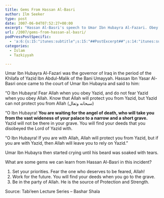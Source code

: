 ```yaml
---
title: Gems From Hassan Al-Basri
author: Ilm Seeker
type: post
date: 2007-06-04T07:52:27+00:00
excerpt: "Hassan Al-Basri's speech to Umar Ibn Hubayra Al-Fazari. Obey and fear Allah, remember that the angel of death is coming, and seek protection from Allah."
url: /2007/gems-from-hassan-al-basri/
podPressPostSpecific:
  - 'a:6:{s:15:"itunes:subtitle";s:15:"##PostExcerpt##";s:14:"itunes:summary";s:15:"##PostExcerpt##";s:15:"itunes:keywords";s:17:"##WordPressCats##";s:13:"itunes:author";s:10:"##Global##";s:15:"itunes:explicit";s:2:"No";s:12:"itunes:block";s:2:"No";}'
categories:
  - Islam
  - Tazkiyyah

---
```

Umar Ibn Hubayra Al-Fazari was the governor of Iraq in the period of the Khilafa of Yazid Ibn Abdul-Malik of the Bani Umayyah. Hassan Ibn Yasar Al-Basri once came to the court of Umar Ibn Hubayra and said to him:

&#8220;O Ibn Hubayra! Fear Allah when you obey Yazid, and do not fear Yazid when you obey Allah. Know that Allah will protect you from Yazid, but Yazid can not protect you from Allah (سبحانه وتعال)

&#8220;O Ibn Hubayra! **You are waiting for the angel of death, who will take you from the vast wideness of your palace to a narrow and a short grave.** Yazid will not be there in your grave. You will find your deeds that you disobeyed the Lord of Yazid with. 

&#8220;O Ibn Hubayra! If you are with Allah, Allah will protect you from Yazid, but if you are with Yazid, then Allah will leave you to rely on Yazid.&#8221;

Umar Ibn Hubayra then started crying until his beard was soaked with tears.

What are some <span class="gem">gems</span> we can learn from Hassan Al-Basri in this incident?

  1. Set your priorities. <span class="gem">Fear the one who deserves to be feared, Allah!</span>
  2. Work for the future. <span class="gem">You will find your deeds when you go to the grave.</span>
  3. <span class="gem">Be in the party of Allah.</span> He is the source of Protection and Strength.

<p class="metaInformation">
  Source: Tabi&#8217;een Lecture Series &#8211; Bashar Shala
</p>